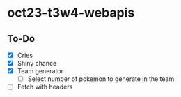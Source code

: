 # oct23-t3w4-webapis

<!-- What is this project -->

<!-- What does this project use -->

<!-- Screenshots and/or deployment URL -->



## To-Do

- [x] Cries
- [x] Shiny chance
- [x] Team generator
    - [ ] Select number of pokemon to generate in the team

- [ ] Fetch with headers